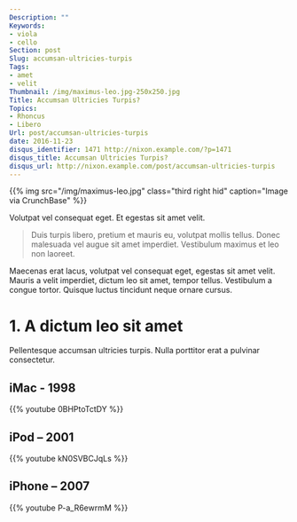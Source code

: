 ```yaml
---
Description: ""
Keywords:
- viola
- cello
Section: post
Slug: accumsan-ultricies-turpis
Tags:
- amet
- velit
Thumbnail: /img/maximus-leo.jpg-250x250.jpg
Title: Accumsan Ultricies Turpis?
Topics:
- Rhoncus
- Libero
Url: post/accumsan-ultricies-turpis
date: 2016-11-23
disqus_identifier: 1471 http://nixon.example.com/?p=1471
disqus_title: Accumsan Ultricies Turpis?
disqus_url: http://nixon.example.com/post/accumsan-ultricies-turpis
---
```


{{% img src="/img/maximus-leo.jpg" class="third right hid" caption="Image via CrunchBase" %}}

Volutpat vel consequat eget.
Et egestas sit amet velit.

> Duis turpis libero, pretium et mauris eu, volutpat mollis tellus.
> Donec malesuada vel augue sit amet imperdiet.
> Vestibulum maximus et leo non laoreet.

Maecenas erat lacus, volutpat vel consequat eget, egestas sit amet velit.
Mauris a velit imperdiet, dictum leo sit amet, tempor tellus.
Vestibulum a congue tortor.
Quisque luctus tincidunt neque ornare cursus.

# 1. A dictum leo sit amet

Pellentesque accumsan ultricies turpis.
Nulla porttitor erat a pulvinar consectetur.

iMac - 1998
----------
{{% youtube 0BHPtoTctDY %}}

iPod – 2001
-----------

{{% youtube kN0SVBCJqLs %}}

iPhone – 2007
-------------

{{% youtube P-a_R6ewrmM %}}
